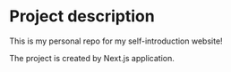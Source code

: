 # Project description
This is my personal repo for my self-introduction website!  

The project is created by Next.js application.
